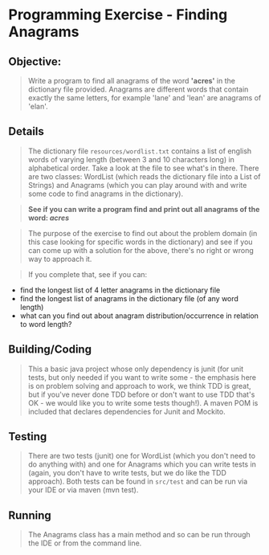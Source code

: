# Programming Exercise - Finding Anagrams 

## Objective:

> Write a program to find all anagrams of the word **'acres'** in the dictionary file provided. Anagrams are different words that contain exactly the same letters, for example 'lane' and 'lean' are anagrams of 'elan'.

## Details

> The dictionary file `resources/wordlist.txt` contains a list of english words of varying length (between 3 and 10 characters long) in alphabetical order. Take a look at the file to see what's in there. There are two classes: WordList (which reads the dictionary file into a List of Strings) and Anagrams (which you can play around with and write some code to find anagrams in the dictionary).

> **See if you can write a program find and print out all anagrams of the word: _acres_**

> The purpose of the exercise to find out about the problem domain (in this case looking for specific words in the dictionary) and see if you can come up with a solution for the above, there's no right or wrong way to approach it. 

> If you complete that, see if you can:
- find the longest list of 4 letter anagrams in the dictionary file
- find the longest list of anagrams in the dictionary file (of any word length)
- what can you find out about anagram distribution/occurrence in relation to word length?

## Building/Coding

> This a basic java project whose only dependency is junit (for unit tests, but only needed if you want to write some - the emphasis here is on problem solving and approach to work, we think TDD is great, but if you've never done TDD before or don't want to use TDD that's OK - we would like you to write some tests though!). A maven POM is included that declares dependencies for Junit and Mockito.
## Testing

> There are two tests (junit) one for WordList (which you don't need to do anything with) and one for Anagrams which you can write tests in (again, you don't have to write tests, but we do like the TDD approach). Both tests can be found in `src/test` and can be run via your IDE or via maven (mvn test).

## Running

> The Anagrams class has a main method and so can be run through the IDE or from the command line.
